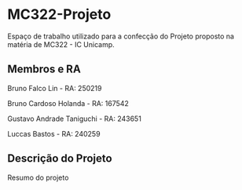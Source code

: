 # MC322-Projeto
Espaço de trabalho utilizado para a confecção do Projeto proposto na matéria de MC322 - IC Unicamp.


## Membros e RA
Bruno Falco Lin - RA: 250219

Bruno Cardoso Holanda - RA: 167542

Gustavo Andrade Taniguchi - RA: 243651

Luccas Bastos - RA: 240259

## Descrição do Projeto
Resumo do projeto
